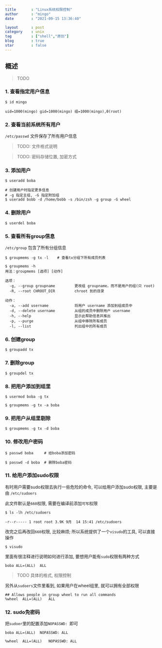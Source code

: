 ```yaml
---
title       : "Linux系统权限控制"
author      : "mingo"
date        : "2021-09-15 13:36:40"

layout      : post
category    : unix
tag         : ["shell","原创"]
blog        : true
star        : false
---
```


## 概述

> TODO

### 1. 查看指定用户信息

```shell
$ id mingo

uid=1000(mingo) gid=1000(mingo) 组=1000(mingo),0(root)
```

### 2. 查看当前系统所有用户

`/etc/passwd` 文件保存了所有用户信息

> TODO: 文件格式说明

> TODO: 密码存储位置, 加密方式

### 3. 添加用户

```shell
$ useradd boba  

# 创建用户时指定更多信息
# -g 指定主组, -G 指定附加组
$ useradd bobb -d /home/bobb -s /bin/zsh -g group -G wheel 
```

### 4. 删除用户

```shell
$ userdel boba
```

### 5. 查看所有group信息

`/etc/group` 包含了所有分组信息

```shell
$ groupmems -g tx -l    # 查看tx分组下所有成员列表

$ groupmems -h
用法：groupmems [选项] [动作]

选项：
  -g, --group groupname         更改组 groupname，而不是用户的组(只 root)
  -R, --root CHROOT_DIR         chroot 到的目录

动作：
  -a, --add username            将用户 username 添加到组成员中
  -d, --delete username         从组的成员中删除用户 username
  -h, --help                    显示此帮助信息并推出
  -p, --purge                   从组中移除所有成员
  -l, --list                    列出组中的所有成员
```

### 6. 创建group

```shell
$ groupadd tx
```

### 7. 删除group

```shell
$ groupdel tx
```

### 8. 把用户添加到组里

```shell
$ usermod boba -g tx

$ groupmems -g tx -a boba
```

### 9. 把用户从组里剔除

```shell
$ groupmems -g tx -d boba
```

### 10. 修改用户密码

```shell
$ passwd boba     # 给boba添加密码

$ passwd -d boba  # 删除boba密码
```

### 11. 给用户添加sudo权限

有时用户需要sudo权限去执行一些危险的命令, 可以给用户添加sudo权限, 主要是由 `/etc/sudoers`

此文件默认是`660`权限, 需要在编译前添加`可写`权限

```shell
$ ls -lh /etc/sudoers

-r--r----- 1 root root 3.9K 9月  14 15:41 /etc/sudoers
```

改完之后再改回`660`权限, 比较麻烦; 所以系统提供了一个`visudo`的工具, 可以直接操作

```shell
$ visudo
```

里面有很注释进行说明如何进行添加, 要想用户能有`sudo`权限有两种方式

```shell
boba ALL=(ALL)  ALL
```
> TODO 具体的格式, 权限控制

另外从`sudoers`文件里看到, 如果用户在wheel组里, 就可以拥有全部权限

```shell
## Allows people in group wheel to run all commands
%wheel  ALL=(ALL)   ALL
```

### 12. sudo免密码

把`sudoer`里的配置添加`NOPASSWD: `即可

```shell
boba ALL=(ALL)  NOPASSWD: ALL
```

```shell
%wheel  ALL=(ALL)   NOPASSWD: ALL
```

